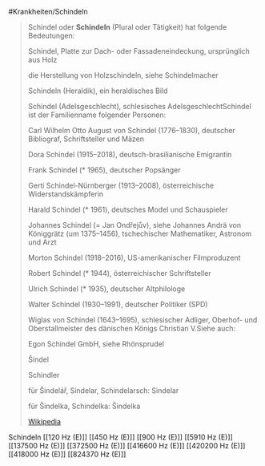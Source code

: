 #Krankheiten/Schindeln

> Schindel oder **Schindeln** (Plural oder Tätigkeit) hat folgende Bedeutungen:
>
> 
>
> Schindel, Platte zur Dach- oder Fassadeneindeckung, ursprünglich aus Holz
>
> die Herstellung von Holzschindeln, siehe Schindelmacher
>
> Schindeln (Heraldik), ein heraldisches Bild
>
> Schindel (Adelsgeschlecht), schlesisches AdelsgeschlechtSchindel ist der Familienname folgender Personen:
>
> 
>
> Carl Wilhelm Otto August von Schindel (1776–1830), deutscher Bibliograf, Schriftsteller und Mäzen
>
> Dora Schindel (1915–2018), deutsch-brasilianische Emigrantin
>
> Frank Schindel (* 1965), deutscher Popsänger
>
> Gerti Schindel-Nürnberger (1913–2008), österreichische Widerstandskämpferin
>
> Harald Schindel (* 1961), deutsches Model und Schauspieler
>
> Johannes Schindel (= Jan Ondřejův), siehe Johannes Andrä von Königgrätz (um 1375–1456), tschechischer Mathematiker, Astronom und Arzt
>
> Morton Schindel (1918–2016), US-amerikanischer Filmproduzent
>
> Robert Schindel (* 1944), österreichischer Schriftsteller
>
> Ulrich Schindel (* 1935), deutscher Altphilologe
>
> Walter Schindel (1930–1991), deutscher Politiker (SPD)
>
> Wiglas von Schindel (1643–1695), schlesischer Adliger, Oberhof- und Oberstallmeister des dänischen Königs Christian V.Siehe auch:
>
> 
>
> Egon Schindel GmbH, siehe Rhönsprudel
>
> Šindel
>
> Schindler
>
> für Šindelář, Sindelar, Schindelarsch: Sindelar
>
> für Šindelka, Schindelka: Šindelka
>
> [Wikipedia](https://de.wikipedia.org/wiki/Schindel%20(Begriffskl%C3%A4rung))

Schindeln
[[120 Hz (E)]]
[[450 Hz (E)]]
[[900 Hz (E)]]
[[5910 Hz (E)]]
[[137500 Hz (E)]]
[[372500 Hz (E)]]
[[416600 Hz (E)]]
[[420200 Hz (E)]]
[[418000 Hz (E)]]
[[824370 Hz (E)]]
